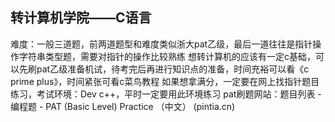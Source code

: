 
## 转计算机学院——C语言

难度：一般三道题，前两道题型和难度类似浙大pat乙级，最后一道往往是指针操作字符串类型题，需要对指针的操作比较熟练
想转计算机的应该有一定c基础，可以先刷pat乙级准备机试，待考完后再进行知识点的准备，时间充裕可以看《c prime plus》，时间紧张可看c菜鸟教程
如果想拿满分，一定要在网上找指针题目练习，考试环境：Dev c++，平时一定要用此环境练习
pat刷题网站：题目列表 - 编程题 - PAT (Basic Level) Practice （中文） (pintia.cn)
